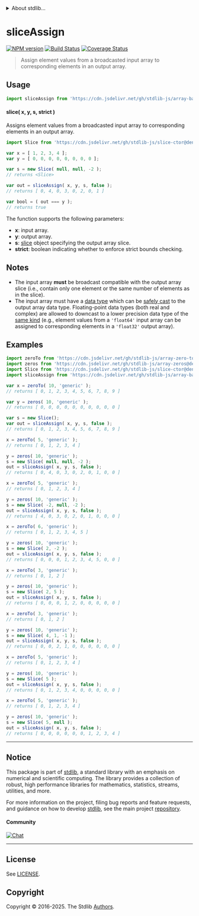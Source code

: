<!--

@license Apache-2.0

Copyright (c) 2024 The Stdlib Authors.

Licensed under the Apache License, Version 2.0 (the "License");
you may not use this file except in compliance with the License.
You may obtain a copy of the License at

   http://www.apache.org/licenses/LICENSE-2.0

Unless required by applicable law or agreed to in writing, software
distributed under the License is distributed on an "AS IS" BASIS,
WITHOUT WARRANTIES OR CONDITIONS OF ANY KIND, either express or implied.
See the License for the specific language governing permissions and
limitations under the License.

-->


<details>
  <summary>
    About stdlib...
  </summary>
  <p>We believe in a future in which the web is a preferred environment for numerical computation. To help realize this future, we've built stdlib. stdlib is a standard library, with an emphasis on numerical and scientific computation, written in JavaScript (and C) for execution in browsers and in Node.js.</p>
  <p>The library is fully decomposable, being architected in such a way that you can swap out and mix and match APIs and functionality to cater to your exact preferences and use cases.</p>
  <p>When you use stdlib, you can be absolutely certain that you are using the most thorough, rigorous, well-written, studied, documented, tested, measured, and high-quality code out there.</p>
  <p>To join us in bringing numerical computing to the web, get started by checking us out on <a href="https://github.com/stdlib-js/stdlib">GitHub</a>, and please consider <a href="https://opencollective.com/stdlib">financially supporting stdlib</a>. We greatly appreciate your continued support!</p>
</details>

# sliceAssign

[![NPM version][npm-image]][npm-url] [![Build Status][test-image]][test-url] [![Coverage Status][coverage-image]][coverage-url] <!-- [![dependencies][dependencies-image]][dependencies-url] -->

> Assign element values from a broadcasted input array to corresponding elements in an output array.

<!-- Section to include introductory text. Make sure to keep an empty line after the intro `section` element and another before the `/section` close. -->

<section class="intro">

</section>

<!-- /.intro -->

<!-- Package usage documentation. -->



<section class="usage">

## Usage

```javascript
import sliceAssign from 'https://cdn.jsdelivr.net/gh/stdlib-js/array-base-fancy-slice-assign@deno/mod.js';
```

#### slice( x, y, s, strict )

Assigns element values from a broadcasted input array to corresponding elements in an output array.

```javascript
import Slice from 'https://cdn.jsdelivr.net/gh/stdlib-js/slice-ctor@deno/mod.js';

var x = [ 1, 2, 3, 4 ];
var y = [ 0, 0, 0, 0, 0, 0, 0, 0 ];

var s = new Slice( null, null, -2 );
// returns <Slice>

var out = sliceAssign( x, y, s, false );
// returns [ 0, 4, 0, 3, 0, 2, 0, 1 ]

var bool = ( out === y );
// returns true
```

The function supports the following parameters:

-   **x**: input array.
-   **y**: output array.
-   **s**: [slice][@stdlib/slice/ctor] object specifying the output array slice.
-   **strict**: boolean indicating whether to enforce strict bounds checking.

</section>

<!-- /.usage -->

<!-- Package usage notes. Make sure to keep an empty line after the `section` element and another before the `/section` close. -->

<section class="notes">

## Notes

-   The input array **must** be broadcast compatible with the output array slice (i.e., contain only one element or the same number of elements as in the slice).
-   The input array must have a [data type][@stdlib/array/dtypes] which can be [safely cast][@stdlib/array/safe-casts] to the output array data type. Floating-point data types (both real and complex) are allowed to downcast to a lower precision data type of the [same kind][@stdlib/array/same-kind-casts] (e.g., element values from a `'float64'` input array can be assigned to corresponding elements in a `'float32'` output array).

</section>

<!-- /.notes -->

<!-- Package usage examples. -->

<section class="examples">

## Examples

<!-- eslint no-undef: "error" -->

```javascript
import zeroTo from 'https://cdn.jsdelivr.net/gh/stdlib-js/array-zero-to@deno/mod.js';
import zeros from 'https://cdn.jsdelivr.net/gh/stdlib-js/array-zeros@deno/mod.js';
import Slice from 'https://cdn.jsdelivr.net/gh/stdlib-js/slice-ctor@deno/mod.js';
import sliceAssign from 'https://cdn.jsdelivr.net/gh/stdlib-js/array-base-fancy-slice-assign@deno/mod.js';

var x = zeroTo( 10, 'generic' );
// returns [ 0, 1, 2, 3, 4, 5, 6, 7, 8, 9 ]

var y = zeros( 10, 'generic' );
// returns [ 0, 0, 0, 0, 0, 0, 0, 0, 0, 0 ]

var s = new Slice();
var out = sliceAssign( x, y, s, false );
// returns [ 0, 1, 2, 3, 4, 5, 6, 7, 8, 9 ]

x = zeroTo( 5, 'generic' );
// returns [ 0, 1, 2, 3, 4 ]

y = zeros( 10, 'generic' );
s = new Slice( null, null, -2 );
out = sliceAssign( x, y, s, false );
// returns [ 0, 4, 0, 3, 0, 2, 0, 1, 0, 0 ]

x = zeroTo( 5, 'generic' );
// returns [ 0, 1, 2, 3, 4 ]

y = zeros( 10, 'generic' );
s = new Slice( -2, null, -2 );
out = sliceAssign( x, y, s, false );
// returns [ 4, 0, 3, 0, 2, 0, 1, 0, 0, 0 ]

x = zeroTo( 6, 'generic' );
// returns [ 0, 1, 2, 3, 4, 5 ]

y = zeros( 10, 'generic' );
s = new Slice( 2, -2 );
out = sliceAssign( x, y, s, false );
// returns [ 0, 0, 0, 1, 2, 3, 4, 5, 0, 0 ]

x = zeroTo( 3, 'generic' );
// returns [ 0, 1, 2 ]

y = zeros( 10, 'generic' );
s = new Slice( 2, 5 );
out = sliceAssign( x, y, s, false );
// returns [ 0, 0, 0, 1, 2, 0, 0, 0, 0, 0 ]

x = zeroTo( 3, 'generic' );
// returns [ 0, 1, 2 ]

y = zeros( 10, 'generic' );
s = new Slice( 4, 1, -1 );
out = sliceAssign( x, y, s, false );
// returns [ 0, 0, 2, 1, 0, 0, 0, 0, 0, 0 ]

x = zeroTo( 5, 'generic' );
// returns [ 0, 1, 2, 3, 4 ]

y = zeros( 10, 'generic' );
s = new Slice( 5 );
out = sliceAssign( x, y, s, false );
// returns [ 0, 1, 2, 3, 4, 0, 0, 0, 0, 0 ]

x = zeroTo( 5, 'generic' );
// returns [ 0, 1, 2, 3, 4 ]

y = zeros( 10, 'generic' );
s = new Slice( 5, null );
out = sliceAssign( x, y, s, false );
// returns [ 0, 0, 0, 0, 0, 0, 1, 2, 3, 4 ]
```

</section>

<!-- /.examples -->

<!-- Section to include cited references. If references are included, add a horizontal rule *before* the section. Make sure to keep an empty line after the `section` element and another before the `/section` close. -->

<section class="references">

</section>

<!-- /.references -->

<!-- Section for related `stdlib` packages. Do not manually edit this section, as it is automatically populated. -->

<section class="related">

</section>

<!-- /.related -->

<!-- Section for all links. Make sure to keep an empty line after the `section` element and another before the `/section` close. -->


<section class="main-repo" >

* * *

## Notice

This package is part of [stdlib][stdlib], a standard library with an emphasis on numerical and scientific computing. The library provides a collection of robust, high performance libraries for mathematics, statistics, streams, utilities, and more.

For more information on the project, filing bug reports and feature requests, and guidance on how to develop [stdlib][stdlib], see the main project [repository][stdlib].

#### Community

[![Chat][chat-image]][chat-url]

---

## License

See [LICENSE][stdlib-license].


## Copyright

Copyright &copy; 2016-2025. The Stdlib [Authors][stdlib-authors].

</section>

<!-- /.stdlib -->

<!-- Section for all links. Make sure to keep an empty line after the `section` element and another before the `/section` close. -->

<section class="links">

[npm-image]: http://img.shields.io/npm/v/@stdlib/array-base-fancy-slice-assign.svg
[npm-url]: https://npmjs.org/package/@stdlib/array-base-fancy-slice-assign

[test-image]: https://github.com/stdlib-js/array-base-fancy-slice-assign/actions/workflows/test.yml/badge.svg?branch=main
[test-url]: https://github.com/stdlib-js/array-base-fancy-slice-assign/actions/workflows/test.yml?query=branch:main

[coverage-image]: https://img.shields.io/codecov/c/github/stdlib-js/array-base-fancy-slice-assign/main.svg
[coverage-url]: https://codecov.io/github/stdlib-js/array-base-fancy-slice-assign?branch=main

<!--

[dependencies-image]: https://img.shields.io/david/stdlib-js/array-base-fancy-slice-assign.svg
[dependencies-url]: https://david-dm.org/stdlib-js/array-base-fancy-slice-assign/main

-->

[chat-image]: https://img.shields.io/gitter/room/stdlib-js/stdlib.svg
[chat-url]: https://app.gitter.im/#/room/#stdlib-js_stdlib:gitter.im

[stdlib]: https://github.com/stdlib-js/stdlib

[stdlib-authors]: https://github.com/stdlib-js/stdlib/graphs/contributors

[umd]: https://github.com/umdjs/umd
[es-module]: https://developer.mozilla.org/en-US/docs/Web/JavaScript/Guide/Modules

[deno-url]: https://github.com/stdlib-js/array-base-fancy-slice-assign/tree/deno
[deno-readme]: https://github.com/stdlib-js/array-base-fancy-slice-assign/blob/deno/README.md
[umd-url]: https://github.com/stdlib-js/array-base-fancy-slice-assign/tree/umd
[umd-readme]: https://github.com/stdlib-js/array-base-fancy-slice-assign/blob/umd/README.md
[esm-url]: https://github.com/stdlib-js/array-base-fancy-slice-assign/tree/esm
[esm-readme]: https://github.com/stdlib-js/array-base-fancy-slice-assign/blob/esm/README.md
[branches-url]: https://github.com/stdlib-js/array-base-fancy-slice-assign/blob/main/branches.md

[stdlib-license]: https://raw.githubusercontent.com/stdlib-js/array-base-fancy-slice-assign/main/LICENSE

[@stdlib/slice/ctor]: https://github.com/stdlib-js/slice-ctor/tree/deno

[@stdlib/array/dtypes]: https://github.com/stdlib-js/array-dtypes/tree/deno

[@stdlib/array/safe-casts]: https://github.com/stdlib-js/array-safe-casts/tree/deno

[@stdlib/array/same-kind-casts]: https://github.com/stdlib-js/array-same-kind-casts/tree/deno

</section>

<!-- /.links -->
